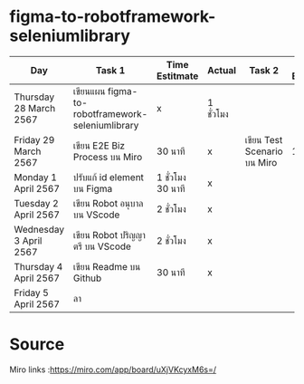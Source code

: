 # figma-to-robotframework-seleniumlibrary

| Day | Task 1 | Time Estitmate | Actual | Task 2 | Time Estitmate | Actual |
|-----------------------|---|---|----|---|---|---|
| Thursday 28 March 2567 | เขียนแผน figma-to-robotframework-seleniumlibrary  | x | 1 ชั่วโมง |
| Friday 29 March 2567 | เขียน E2E Biz Process บน Miro | 30 นาที | x | เขียน Test Scenario บน Miro | 1 ชั่วโมง | x |
| Monday 1 April 2567 | ปรับแก้ id element บน Figma | 1 ชั่วโมง 30 นาที| x |
| Tuesday 2 April 2567| เขียน Robot อนุบาล บน VScode | 2 ชั่วโมง | x |
| Wednesday 3 April 2567| เขียน Robot ปริญญาตรี บน VScode | 2 ชั่วโมง | x | 
| Thursday 4 April 2567 | เขียน Readme บน Github | 30 นาที | x  |
| Friday 5 April 2567 |  ลา |  |  |  |

# Source

Miro links :https://miro.com/app/board/uXjVKcyxM6s=/
